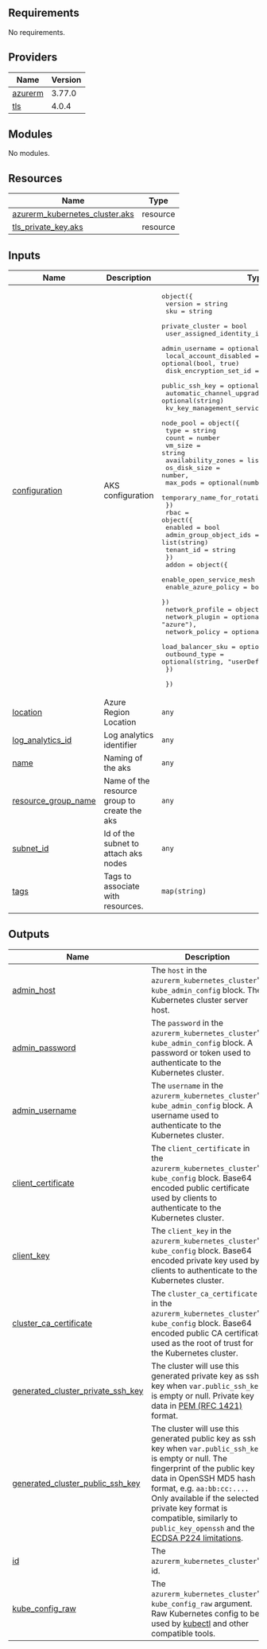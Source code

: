 <!-- BEGIN_TF_DOCS -->
## Requirements

No requirements.

## Providers

| Name | Version |
|------|---------|
| <a name="provider_azurerm"></a> [azurerm](#provider\_azurerm) | 3.77.0 |
| <a name="provider_tls"></a> [tls](#provider\_tls) | 4.0.4 |

## Modules

No modules.

## Resources

| Name | Type |
|------|------|
| [azurerm_kubernetes_cluster.aks](https://registry.terraform.io/providers/hashicorp/azurerm/latest/docs/resources/kubernetes_cluster) | resource |
| [tls_private_key.aks](https://registry.terraform.io/providers/hashicorp/tls/latest/docs/resources/private_key) | resource |

## Inputs

| Name | Description | Type | Default | Required |
|------|-------------|------|---------|:--------:|
| <a name="input_configuration"></a> [configuration](#input\_configuration) | AKS configuration | <pre>object({<br>    version                      = string<br>    sku                          = string<br>    private_cluster              = bool<br>    user_assigned_identity_id    = string<br>    admin_username               = optional(string)<br>    local_account_disabled       = optional(bool, true)<br>    disk_encryption_set_id       = optional(string)<br>    public_ssh_key               = optional(string)<br>    automatic_channel_upgrade    = optional(string)<br>    kv_key_management_service_id = optional(string)<br>    node_pool = object({<br>      type                        = string<br>      count                       = number<br>      vm_size                     = string<br>      availability_zones          = list(number)<br>      os_disk_size                = number,<br>      max_pods                    = optional(number, 110)<br>      temporary_name_for_rotation = optional(string)<br>    })<br>    rbac = object({<br>      enabled                = bool<br>      admin_group_object_ids = list(string)<br>      tenant_id              = string<br>    })<br>    addon = object({<br>      enable_open_service_mesh = bool<br>      enable_azure_policy      = bool<br>    })<br>    network_profile = object({<br>      network_plugin    = optional(string, "azure"),<br>      network_policy    = optional(string, "azure"),<br>      load_balancer_sku = optional(string, "standard"),<br>      outbound_type     = optional(string, "userDefinedRouting"),<br>    })<br><br>  })</pre> | n/a | yes |
| <a name="input_location"></a> [location](#input\_location) | Azure Region Location | `any` | n/a | yes |
| <a name="input_log_analytics_id"></a> [log\_analytics\_id](#input\_log\_analytics\_id) | Log analytics identifier | `any` | n/a | yes |
| <a name="input_name"></a> [name](#input\_name) | Naming of the aks | `any` | n/a | yes |
| <a name="input_resource_group_name"></a> [resource\_group\_name](#input\_resource\_group\_name) | Name of the resource group to create the aks | `any` | n/a | yes |
| <a name="input_subnet_id"></a> [subnet\_id](#input\_subnet\_id) | Id of the subnet to attach aks nodes | `any` | n/a | yes |
| <a name="input_tags"></a> [tags](#input\_tags) | Tags to associate with resources. | `map(string)` | n/a | yes |

## Outputs

| Name | Description |
|------|-------------|
| <a name="output_admin_host"></a> [admin\_host](#output\_admin\_host) | The `host` in the `azurerm_kubernetes_cluster`'s `kube_admin_config` block. The Kubernetes cluster server host. |
| <a name="output_admin_password"></a> [admin\_password](#output\_admin\_password) | The `password` in the `azurerm_kubernetes_cluster`'s `kube_admin_config` block. A password or token used to authenticate to the Kubernetes cluster. |
| <a name="output_admin_username"></a> [admin\_username](#output\_admin\_username) | The `username` in the `azurerm_kubernetes_cluster`'s `kube_admin_config` block. A username used to authenticate to the Kubernetes cluster. |
| <a name="output_client_certificate"></a> [client\_certificate](#output\_client\_certificate) | The `client_certificate` in the `azurerm_kubernetes_cluster`'s `kube_config` block. Base64 encoded public certificate used by clients to authenticate to the Kubernetes cluster. |
| <a name="output_client_key"></a> [client\_key](#output\_client\_key) | The `client_key` in the `azurerm_kubernetes_cluster`'s `kube_config` block. Base64 encoded private key used by clients to authenticate to the Kubernetes cluster. |
| <a name="output_cluster_ca_certificate"></a> [cluster\_ca\_certificate](#output\_cluster\_ca\_certificate) | The `cluster_ca_certificate` in the `azurerm_kubernetes_cluster`'s `kube_config` block. Base64 encoded public CA certificate used as the root of trust for the Kubernetes cluster. |
| <a name="output_generated_cluster_private_ssh_key"></a> [generated\_cluster\_private\_ssh\_key](#output\_generated\_cluster\_private\_ssh\_key) | The cluster will use this generated private key as ssh key when `var.public_ssh_key` is empty or null. Private key data in [PEM (RFC 1421)](https://datatracker.ietf.org/doc/html/rfc1421) format. |
| <a name="output_generated_cluster_public_ssh_key"></a> [generated\_cluster\_public\_ssh\_key](#output\_generated\_cluster\_public\_ssh\_key) | The cluster will use this generated public key as ssh key when `var.public_ssh_key` is empty or null. The fingerprint of the public key data in OpenSSH MD5 hash format, e.g. `aa:bb:cc:....` Only available if the selected private key format is compatible, similarly to `public_key_openssh` and the [ECDSA P224 limitations](https://registry.terraform.io/providers/hashicorp/tls/latest/docs#limitations). |
| <a name="output_id"></a> [id](#output\_id) | The `azurerm_kubernetes_cluster`'s id. |
| <a name="output_kube_config_raw"></a> [kube\_config\_raw](#output\_kube\_config\_raw) | The `azurerm_kubernetes_cluster`'s `kube_config_raw` argument. Raw Kubernetes config to be used by [kubectl](https://kubernetes.io/docs/reference/kubectl/overview/) and other compatible tools. |
<!-- END_TF_DOCS -->